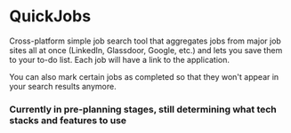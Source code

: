# QuickJobs

Cross-platform simple job search tool that aggregates jobs from major job sites all at once (LinkedIn, Glassdoor, Google, etc.) and lets you save them to your to-do list. Each job will have a link to the application.

You can also mark certain jobs as completed so that they won't appear in your search results anymore.

### Currently in pre-planning stages, still determining what tech stacks and features to use
